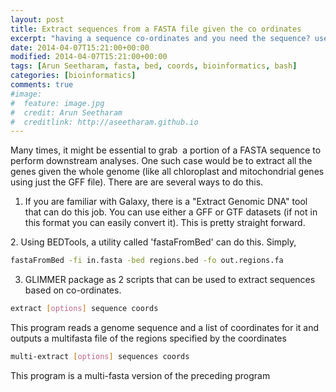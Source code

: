```yaml
---
layout: post
title: Extract sequences from a FASTA file given the co ordinates
excerpt: "having a sequence co-ordinates and you need the sequence? use this trick!"
date: 2014-04-07T15:21:00+00:00
modified: 2014-04-07T15:21:00+00:00
tags: [Arun Seetharam, fasta, bed, coords, bioinformatics, bash]
categories: [bioinformatics]
comments: true
#image:
#  feature: image.jpg
#  credit: Arun Seetharam
#  creditlink: http://aseetharam.github.io
---
```


Many times, it might be essential to grab  a portion of a FASTA sequence to perform downstream analyses. One such case would be to extract all the genes given the whole genome (like all chloroplast and mitochondrial genes using just the GFF file). There are are several ways to do this.

1. If you are familiar with Galaxy, there is a "Extract Genomic DNA" tool that can do this job. You can use either a GFF or GTF datasets (if not in this format you can easily convert it). This is pretty straight forward.







2. Using BEDTools, a utility called 'fastaFromBed' can do this. Simply,

```bash
fastaFromBed -fi in.fasta -bed regions.bed -fo out.regions.fa
```

3. GLIMMER package as 2 scripts that can be used to extract sequences based on co-ordinates.

```bash
extract [options] sequence coords
```

This program reads a genome sequence and a list of coordinates for it and outputs a multifasta file of the regions specified by the coordinates

```bash
multi-extract [options] sequences coords
```

This program is a multi-fasta version of the preceding program
